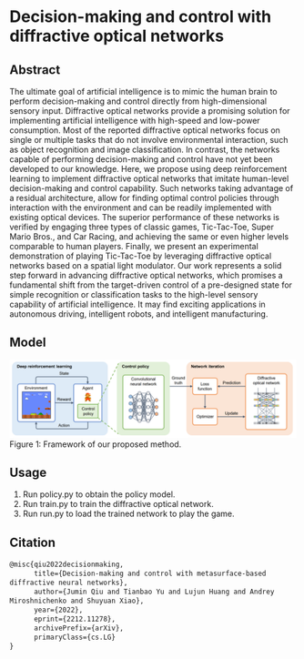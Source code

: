 # Decision-making and control with diffractive optical networks

## Abstract
The ultimate goal of artificial intelligence is to mimic the human brain to perform decision-making and control directly from high-dimensional sensory input. Diffractive optical networks provide a promising solution for implementing artificial intelligence with high-speed and low-power consumption. Most of the reported diffractive optical networks focus on single or multiple tasks that do not involve environmental interaction, such as object recognition and image classification. In contrast, the networks capable of performing decision-making and control have not yet been developed to our knowledge. Here, we propose using deep reinforcement learning to implement diffractive optical networks that imitate human-level decision-making and control capability. Such networks taking advantage of a residual architecture, allow for finding optimal control policies through interaction with the environment and can be readily implemented with existing optical devices. The superior performance of these networks is verified by engaging three types of classic games, Tic-Tac-Toe, Super Mario Bros., and Car Racing, and achieving the same or even higher levels comparable to human players. Finally, we present an experimental demonstration of playing Tic-Tac-Toe by leveraging diffractive optical networks based on a spatial light modulator. Our work represents a solid step forward in advancing diffractive optical networks, which promises a fundamental shift from the target-driven control of a pre-designed state for simple recognition or classification tasks to the high-level sensory capability of artificial intelligence. It may find exciting applications in autonomous driving, intelligent robots, and intelligent manufacturing.

## Model
![Image](Fig1.png)
Figure 1: Framework of our proposed method. 

## Usage

1. Run policy.py to obtain the policy model.
2. Run train.py to train the diffractive optical network.
3. Run run.py to load the trained network to play the game.

## Citation

```
@misc{qiu2022decisionmaking,
      title={Decision-making and control with metasurface-based diffractive neural networks}, 
      author={Jumin Qiu and Tianbao Yu and Lujun Huang and Andrey Miroshnichenko and Shuyuan Xiao},
      year={2022},
      eprint={2212.11278},
      archivePrefix={arXiv},
      primaryClass={cs.LG}
}
``` 
